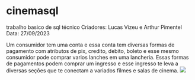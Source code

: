 # cinemasql
trabalho basico de sql técnico
Criadores: Lucas Vizeu e Arthur Pimentel
Data: 27/09/2023

Um consumidor tem uma conta e essa conta tem diversas formas de pagamento com atributos de pix, credito, debito, boleto e esse mesmo consumidor pode comprar varios lanches em uma lancheria. Essas formas de pagamentos podem comprar um ingresso e esse ingresso te leva a diversas seções que te conectam a variados filmes e salas de cinema.
<img src="cinema.png">
